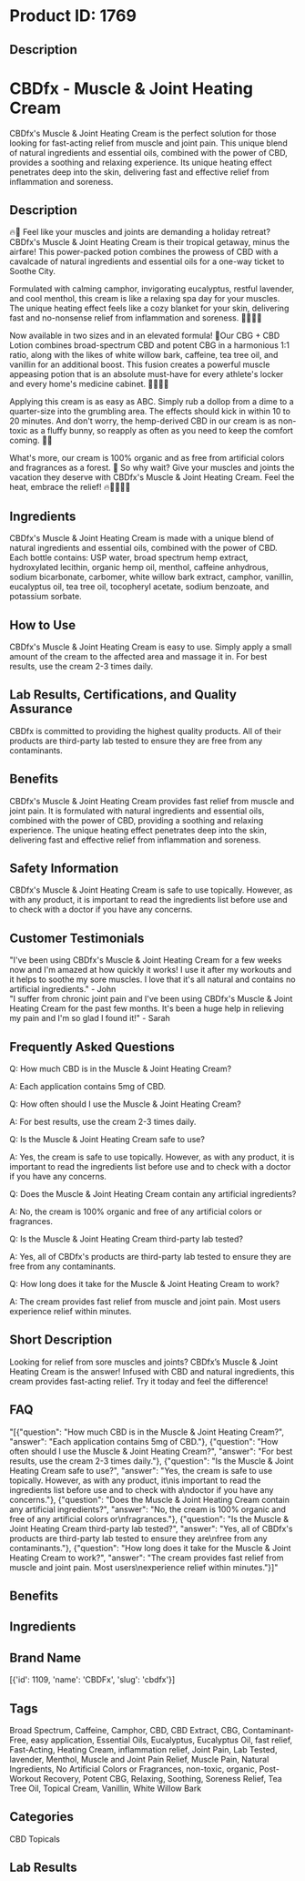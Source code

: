 # Product ID: 1769
## Description
<h1>CBDfx - Muscle &amp; Joint Heating Cream</h1>
<p>CBDfx's Muscle &amp; Joint Heating Cream is the perfect solution for those looking for fast-acting relief from muscle and joint pain. This unique blend of natural ingredients and essential oils, combined with the power of CBD, provides a soothing and relaxing experience. Its unique heating effect penetrates deep into the skin, delivering fast and effective relief from inflammation and soreness.</p>
<h2>Description</h2>
<p>🔥💪 Feel like your muscles and joints are demanding a holiday retreat? CBDfx's Muscle &amp; Joint Heating Cream is their tropical getaway, minus the airfare! This power-packed potion combines the prowess of CBD with a cavalcade of natural ingredients and essential oils for a one-way ticket to Soothe City.</p>
<p>Formulated with calming camphor, invigorating eucalyptus, restful lavender, and cool menthol, this cream is like a relaxing spa day for your muscles. The unique heating effect feels like a cozy blanket for your skin, delivering fast and no-nonsense relief from inflammation and soreness. 💆‍♀️💆‍♂️</p>
<p>Now available in two sizes and in an elevated formula! 🎉Our CBG + CBD Lotion combines broad-spectrum CBD and potent CBG in a harmonious 1:1 ratio, along with the likes of white willow bark, caffeine, tea tree oil, and vanillin for an additional boost. This fusion creates a powerful muscle appeasing potion that is an absolute must-have for every athlete's locker and every home's medicine cabinet. 🏋️‍♀️🏋️‍♂️</p>
<p>Applying this cream is as easy as ABC. Simply rub a dollop from a dime to a quarter-size into the grumbling area. The effects should kick in within 10 to 20 minutes. And don't worry, the hemp-derived CBD in our cream is as non-toxic as a fluffy bunny, so reapply as often as you need to keep the comfort coming. 🐰🔄</p>
<p>What's more, our cream is 100% organic and as free from artificial colors and fragrances as a forest. 🌲 So why wait? Give your muscles and joints the vacation they deserve with CBDfx's Muscle &amp; Joint Heating Cream. Feel the heat, embrace the relief! 🔥💆‍♂️💆‍♀️</p>
<h2>Ingredients</h2>
<p>CBDfx's Muscle &amp; Joint Heating Cream is made with a unique blend of natural ingredients and essential oils, combined with the power of CBD. Each bottle contains: USP water, broad spectrum hemp extract, hydroxylated lecithin, organic hemp oil, menthol, caffeine anhydrous, sodium bicarbonate, carbomer, white willow bark extract, camphor, vanillin, eucalyptus oil, tea tree oil, tocopheryl acetate, sodium benzoate, and potassium sorbate.</p>
<h2>How to Use</h2>
<p>CBDfx's Muscle &amp; Joint Heating Cream is easy to use. Simply apply a small amount of the cream to the affected area and massage it in. For best results, use the cream 2-3 times daily.</p>
<h2>Lab Results, Certifications, and Quality Assurance</h2>
<p>CBDfx is committed to providing the highest quality products. All of their products are third-party lab tested to ensure they are free from any contaminants.</p>
<h2>Benefits</h2>
<p>CBDfx's Muscle &amp; Joint Heating Cream provides fast relief from muscle and joint pain. It is formulated with natural ingredients and essential oils, combined with the power of CBD, providing a soothing and relaxing experience. The unique heating effect penetrates deep into the skin, delivering fast and effective relief from inflammation and soreness.</p>
<h2>Safety Information</h2>
<p>CBDfx's Muscle &amp; Joint Heating Cream is safe to use topically. However, as with any product, it is important to read the ingredients list before use and to check with a doctor if you have any concerns.</p>
<h2>Customer Testimonials</h2>
<p>"I've been using CBDfx's Muscle &amp; Joint Heating Cream for a few weeks now and I'm amazed at how quickly it works! I use it after my workouts and it helps to soothe my sore muscles. I love that it's all natural and contains no artificial ingredients." - John<br />
"I suffer from chronic joint pain and I've been using CBDfx's Muscle &amp; Joint Heating Cream for the past few months. It's been a huge help in relieving my pain and I'm so glad I found it!" - Sarah</p>
<h2>Frequently Asked Questions</h2>
<p>Q: How much CBD is in the Muscle &amp; Joint Heating Cream?</p>
<p>A: Each application contains 5mg of CBD.</p>
<p>Q: How often should I use the Muscle &amp; Joint Heating Cream?</p>
<p>A: For best results, use the cream 2-3 times daily.</p>
<p>Q: Is the Muscle &amp; Joint Heating Cream safe to use?</p>
<p>A: Yes, the cream is safe to use topically. However, as with any product, it is important to read the ingredients list before use and to check with a doctor if you have any concerns.</p>
<p>Q: Does the Muscle &amp; Joint Heating Cream contain any artificial ingredients?</p>
<p>A: No, the cream is 100% organic and free of any artificial colors or fragrances.</p>
<p>Q: Is the Muscle &amp; Joint Heating Cream third-party lab tested?</p>
<p>A: Yes, all of CBDfx's products are third-party lab tested to ensure they are free from any contaminants.</p>
<p>Q: How long does it take for the Muscle &amp; Joint Heating Cream to work?</p>
<p>A: The cream provides fast relief from muscle and joint pain. Most users experience relief within minutes.</p>

## Short Description
<p>Looking for relief from sore muscles and joints? CBDfx&#8217;s Muscle &amp; Joint Heating Cream is the answer! Infused with CBD and natural ingredients, this cream provides fast-acting relief. Try it today and feel the difference!</p>

## FAQ
"[{\"question\": \"How much CBD is in the Muscle & Joint Heating Cream?\", \"answer\": \"Each application contains 5mg of CBD.\"}, {\"question\": \"How often should I use the Muscle & Joint Heating Cream?\", \"answer\": \"For best results, use the cream 2-3 times daily.\"}, {\"question\": \"Is the Muscle & Joint Heating Cream safe to use?\", \"answer\": \"Yes, the cream is safe to use topically. However, as with any product, it\\nis important to read the ingredients list before use and to check with a\\ndoctor if you have any concerns.\"}, {\"question\": \"Does the Muscle & Joint Heating Cream contain any artificial ingredients?\", \"answer\": \"No, the cream is 100% organic and free of any artificial colors or\\nfragrances.\"}, {\"question\": \"Is the Muscle & Joint Heating Cream third-party lab tested?\", \"answer\": \"Yes, all of CBDfx's products are third-party lab tested to ensure they are\\nfree from any contaminants.\"}, {\"question\": \"How long does it take for the Muscle & Joint Heating Cream to work?\", \"answer\": \"The cream provides fast relief from muscle and joint pain. Most users\\nexperience relief within minutes.\"}]"
## Benefits

## Ingredients

## Brand Name
[{'id': 1109, 'name': 'CBDFx', 'slug': 'cbdfx'}]
## Tags
Broad Spectrum, Caffeine, Camphor, CBD, CBD Extract, CBG, Contaminant-Free, easy application, Essential Oils, Eucalyptus, Eucalyptus Oil, fast relief, Fast-Acting, Heating Cream, inflammation relief, Joint Pain, Lab Tested, lavender, Menthol, Muscle and Joint Pain Relief, Muscle Pain, Natural Ingredients, No Artificial Colors or Fragrances, non-toxic, organic, Post-Workout Recovery, Potent CBG, Relaxing, Soothing, Soreness Relief, Tea Tree Oil, Topical Cream, Vanillin, White Willow Bark
## Categories
CBD Topicals
## Lab Results

